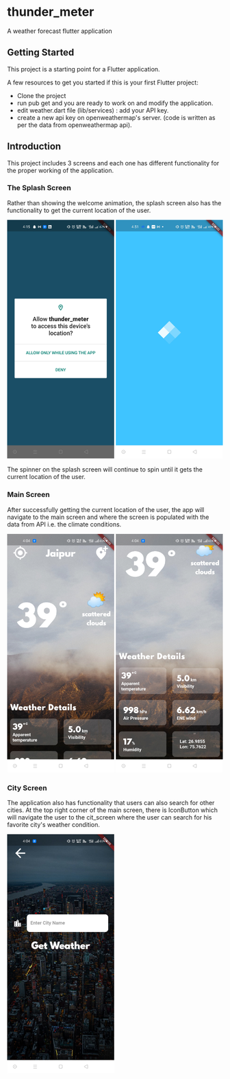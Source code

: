 # thunder_meter

A weather forecast flutter application

## Getting Started

This project is a starting point for a Flutter application.

A few resources to get you started if this is your first Flutter project:

- Clone the project
- run pub get and you are ready to work on and modify the application.
- edit weather.dart file (lib/services) : add your API key.
- create a new api key on openweathermap's server. (code is written as per the data from openweathermap api).

## Introduction

This project includes 3 screens and each one has different functionality for the proper working of the application.

### The Splash Screen

Rather than showing the welcome animation, the splash screen also has the functionality to get the current location of the user.

<img src="/readme_images/splash_screen_0.jpg" width="250"> <img src="/readme_images/splash_screen.jpg" width="250">

The spinner on the splash screen will continue to spin until it gets the current location of the user.

### Main Screen

After successfully getting the current location of the user, the app will navigate to the main screen and where the screen is populated with the data from API i.e. the climate conditions.

<img src="/readme_images/main_screen.jpg" width="250"> <img src="/readme_images/main_screen_2.jpg" width="250">

### City Screen

The application also has functionality that users can also search for other cities.
At the top right corner of the main screen, there is IconButton which will navigate the user to the cit_screen where the user can search for his favorite city's weather condition.


<img src="/readme_images/city_search.jpg" width="250">
